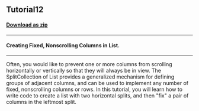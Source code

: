 ## Tutorial12
#### [Download as zip](https://grapecity.github.io/DownGit/#/home?url=https://github.com/GrapeCity/ComponentOne-WinForms-Samples/tree/master/NetFramework\List\VB\Tutorials\Tutorial12)
____
#### Creating Fixed, Nonscrolling Columns in List.
____
Often, you would like to prevent one or more columns from scrolling horizontally or vertically so that they will always be in view. The SplitCollection of List provides a generalized mechanism for defining groups of adjacent columns, and can be used to implement any number of fixed, nonscrolling columns or rows. In this tutorial, you will learn how to write code to create a list with two horizontal splits, and then "fix" a pair of columns in the leftmost split. 









